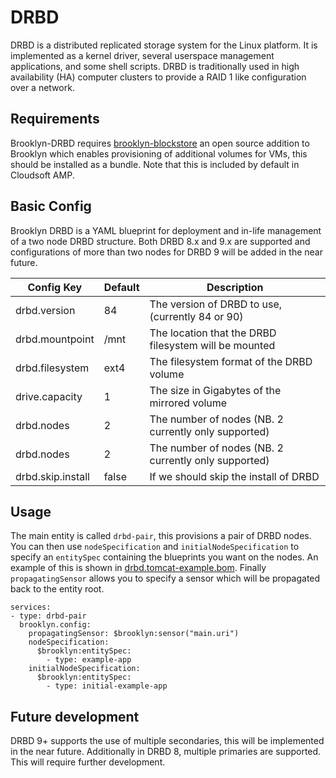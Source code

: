 # DRBD

DRBD is a distributed replicated storage system for the Linux platform. It is implemented as a kernel driver, 
several userspace management applications, and some shell scripts. DRBD is traditionally used in high 
availability (HA) computer clusters to provide a RAID 1 like configuration over a network. 

## Requirements

Brooklyn-DRBD requires [brooklyn-blockstore](https://github.com/cloudsoft/brooklyn-blockstore) an open source 
addition to Brooklyn which enables provisioning of additional volumes for VMs, this should be installed as a bundle.
Note that this is included by default in Cloudsoft AMP.

## Basic Config

Brooklyn DRBD is a YAML blueprint for deployment and in-life management of a two node DRBD structure. Both
DRBD 8.x and 9.x are supported and configurations of more than two nodes for DRBD 9 will be added in the near 
future. 

| Config Key                    | Default         | Description                                           |
|-------------------------------|-----------------|-------------------------------------------------------|
| drbd.version                  | 84              | The version of DRBD to use, (currently 84 or 90)      |
| drbd.mountpoint               | /mnt            | The location that the DRBD filesystem will be mounted |
| drbd.filesystem               | ext4            | The filesystem format of the DRBD volume              |
| drive.capacity                | 1               | The size in Gigabytes of the mirrored volume          |
| drbd.nodes                    | 2               | The number of nodes (NB. 2 currently only supported)  |
| drbd.nodes                    | 2               | The number of nodes (NB. 2 currently only supported)  |
| drbd.skip.install             | false           | If we should skip the install of DRBD                 |

## Usage

The main entity is called `drbd-pair`, this provisions a pair of DRBD nodes. You can then use `nodeSpecification`
and `initialNodeSpecification` to specify an `entitySpec` containing the blueprints you want on the nodes. An
example of this is shown in [drbd.tomcat-example.bom](drbd.tomcat-example.bom). Finally `propagatingSensor` allows
you to specify a sensor which will be propagated back to the entity root.

```
services:
- type: drbd-pair
  brooklyn.config:
    propagatingSensor: $brooklyn:sensor("main.uri")
    nodeSpecification: 
      $brooklyn:entitySpec:
        - type: example-app
    initialNodeSpecification:
      $brooklyn:entitySpec:
        - type: initial-example-app
```

## Future development

DRBD 9+ supports the use of multiple secondaries, this will be implemented in the near future. Additionally in
DRBD 8, multiple primaries are supported. This will require further development.